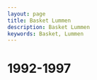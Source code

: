 ```yaml
---
layout: page
title: Basket Lummen
description: Basket Lummen
keywords: Basket, Lummen
---
```


# 1992-1997



